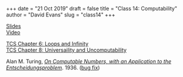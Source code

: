 +++
date = "21 Oct 2019"
draft = false
title = "Class 14: Computability"
author = "David Evans"
slug = "class14"
+++

[Slides](https://www.dropbox.com/s/uu9s1er20tepclh/class14-post.pdf?dl=0)  
[Video](https://uva.hosted.panopto.com/Panopto/Pages/Viewer.aspx?id=e086e67f-71aa-45e1-a59d-aaed01412ded)

[TCS Chapter 6: Loops and Infinity](/docs/tcs-chapter6.pdf)  
[TCS Chapter 8: Universaility and Uncomputability](/docs/tcs-chapter8.pdf)

Alan M. Turing, [_On Computable Numbers, with an Application to the
Entscheidungsproblem_](/docs/computablenumbers.pdf). 1936. ([bug fix](/docs/bugfix.pdf))
